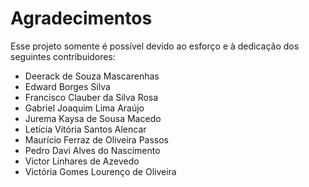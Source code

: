 # Agradecimentos

Esse projeto somente é possível devido ao esforço e à dedicação dos seguintes contribuidores:

* Deerack de Souza Mascarenhas
* Edward Borges Silva
* Francisco Clauber da Silva Rosa
* Gabriel Joaquim Lima Araújo
* Jurema Kaysa de Sousa Macedo
* Letícia Vitória Santos Alencar
* Maurício Ferraz de Oliveira Passos
* Pedro Davi Alves do Nascimento
* Victor Linhares de Azevedo
* Victória Gomes Lourenço de Oliveira
